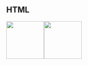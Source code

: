 ## HTML


<img src="https://cdn.jsdelivr.net/gh/devicons/devicon/icons/html5/html5-original-wordmark.svg" height="100" width="100" /><img src="https://cdn.jsdelivr.net/gh/devicons/devicon/icons/css3/css3-original-wordmark.svg" height="100" width="100" />
